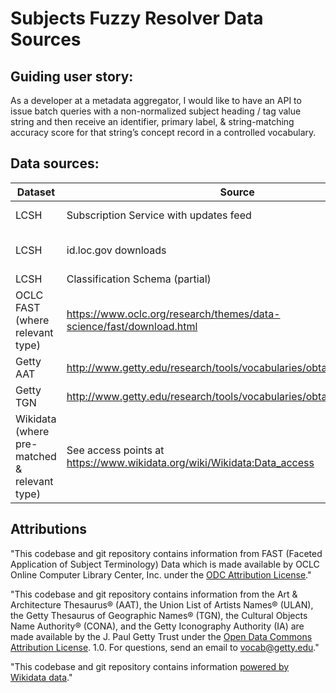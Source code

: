 # Subjects Fuzzy Resolver Data Sources

## Guiding user story:

As a developer at a metadata aggregator, I would like to have an API to issue batch queries with a non-normalized subject heading / tag value string and then receive an identifier, primary label, & string-matching accuracy score for that string’s concept record in a controlled vocabulary.

## Data sources:

| Dataset | Source | Representations | Licenses / Usage Guidelines |
| --- | --- | --- | --- |
| LCSH | Subscription Service with updates feed | MARC (ISO or XML) | covered by federal output / cannot license? |
| LCSH | id.loc.gov downloads | SKOS, MADS/RDF, JSON | covered by federal output / cannot license? |
| LCSH | Classification Schema (partial) | CSV | covered by federal output / cannot license? |
| OCLC FAST (where relevant type) | https://www.oclc.org/research/themes/data-science/fast/download.html | MARC, RDF (using Schema.org) | Open Data Commons Attribution License (ODC-By): http://www.oclc.org/research/activities/fast/odcby.htm. |
| Getty AAT | http://www.getty.edu/research/tools/vocabularies/obtain/download.html | JSON, RDF (local schema) | Open Data Commons Attribution License (ODC-By) 1.0 |
| Getty TGN | http://www.getty.edu/research/tools/vocabularies/obtain/download.html | JSON, RDF (local schema) | Open Data Commons Attribution License (ODC-By) 1.0 |
| Wikidata (where pre-matched & relevant type) | See access points at https://www.wikidata.org/wiki/Wikidata:Data_access | local schema RDF & JSON | CC-0 |


## Attributions

"This codebase and git repository contains information from FAST (Faceted Application of Subject Terminology) Data which is made available by OCLC Online Computer Library Center, Inc. under the [ODC Attribution License](https://www.oclc.org/research/themes/data-science/fast/odcby.html)."

"This codebase and git repository contains information from the Art & Architecture Thesaurus® (AAT), the Union List of Artists Names® (ULAN), the Getty Thesaurus of Geographic Names® (TGN), the Cultural Objects Name Authority® (CONA), and the Getty Iconography Authority (IA) are made available by the J. Paul Getty Trust under the [Open Data Commons Attribution License](https://www.oclc.org/research/themes/data-science/fast/odcby.html). 1.0. For questions, send an email to vocab@getty.edu."

"This codebase and git repository contains information [powered by Wikidata data](https://www.wikidata.org/wiki/Wikidata:Data_access)."
